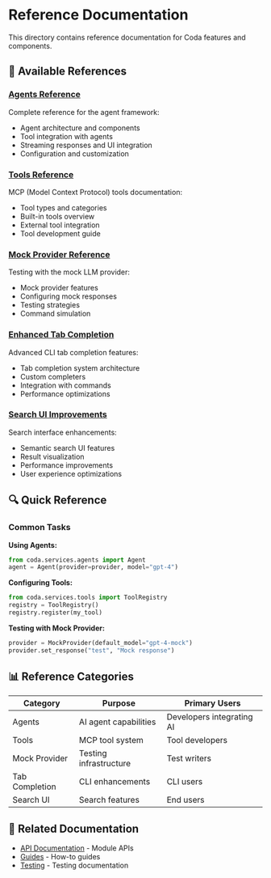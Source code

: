 # Reference Documentation

This directory contains reference documentation for Coda features and components.

## 📖 Available References

### [Agents Reference](./agents.md)
Complete reference for the agent framework:
- Agent architecture and components
- Tool integration with agents
- Streaming responses and UI integration
- Configuration and customization

### [Tools Reference](./tools.md)
MCP (Model Context Protocol) tools documentation:
- Tool types and categories
- Built-in tools overview
- External tool integration
- Tool development guide

### [Mock Provider Reference](./mock_provider_reference.md)
Testing with the mock LLM provider:
- Mock provider features
- Configuring mock responses
- Testing strategies
- Command simulation

### [Enhanced Tab Completion](./enhanced-tab-completion.md)
Advanced CLI tab completion features:
- Tab completion system architecture
- Custom completers
- Integration with commands
- Performance optimizations

### [Search UI Improvements](./search-ui-improvements.md)
Search interface enhancements:
- Semantic search UI features
- Result visualization
- Performance improvements
- User experience optimizations

## 🔍 Quick Reference

### Common Tasks

**Using Agents:**
```python
from coda.services.agents import Agent
agent = Agent(provider=provider, model="gpt-4")
```

**Configuring Tools:**
```python
from coda.services.tools import ToolRegistry
registry = ToolRegistry()
registry.register(my_tool)
```

**Testing with Mock Provider:**
```python
provider = MockProvider(default_model="gpt-4-mock")
provider.set_response("test", "Mock response")
```

## 📊 Reference Categories

| Category | Purpose | Primary Users |
|----------|---------|---------------|
| Agents | AI agent capabilities | Developers integrating AI |
| Tools | MCP tool system | Tool developers |
| Mock Provider | Testing infrastructure | Test writers |
| Tab Completion | CLI enhancements | CLI users |
| Search UI | Search features | End users |

## 🔗 Related Documentation

- [API Documentation](../api/) - Module APIs
- [Guides](../guides/) - How-to guides
- [Testing](../testing/) - Testing documentation